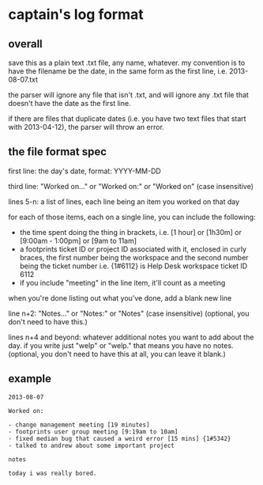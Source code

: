 # captain's log format

## overall

save this as a plain text .txt file, any name, whatever. my convention is to have the filename be the date, in the same form as the first line, i.e. 2013-08-07.txt

the parser will ignore any file that isn't .txt, and will ignore any .txt file that doesn't have the date as the first line.

if there are files that duplicate dates (i.e. you have two text files that start with 2013-04-12), the parser will throw an error.

## the file format spec

first line: the day's date, format: YYYY-MM-DD

third line: "Worked on..." or "Worked on:" or "Worked on" (case insensitive)

lines 5-n: a list of lines, each line being an item you worked on that day

for each of those items, each on a single line, you can include the following:

- the time spent doing the thing in brackets, i.e. [1 hour] or [1h30m] or [9:00am - 1:00pm] or [9am to 11am]
- a footprints ticket ID or project ID associated with it, enclosed in curly braces, the first number being the workspace and the second number being the ticket number i.e. {1#6112} is Help Desk workspace ticket ID 6112
- if you include "meeting" in the line item, it'll count as a meeting

when you're done listing out what you've done, add a blank new line

line n+2: "Notes..." or "Notes:" or "Notes" (case insensitive) (optional, you don't need to have this.) 

lines n+4 and beyond: whatever additional notes you want to add about the day. if you write just "welp" or "welp." that means you have no notes. (optional, you don't need to have this at all, you can leave it blank.)

## example

    2013-08-07
    
    Worked on:
    
    - change management meeting [19 minutes]
    - footprints user group meeting [9:19am to 10am]
    - fixed median bug that caused a weird error [15 mins] {1#5342}
    - talked to andrew about some important project
    
    notes
    
    today i was really bored.
    
